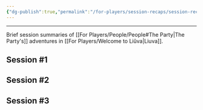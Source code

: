 ```yaml
---
{"dg-publish":true,"permalink":"/for-players/session-recaps/session-recaps/"}
---
```


***
Brief session summaries of [[For Players/People/People#The Party\|The Party's]] adventures in [[For Players/Welcome to Liûva\|Liuva]].

## Session #1

## Session #2

## Session #3
